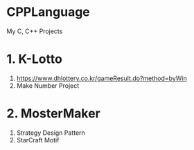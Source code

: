# CPPLanguage
My C, C++ Projects

# 1. K-Lotto
1. https://www.dhlottery.co.kr/gameResult.do?method=byWin
2. Make Number Project

# 2. MosterMaker
1. Strategy Design Pattern
2. StarCraft Motif

